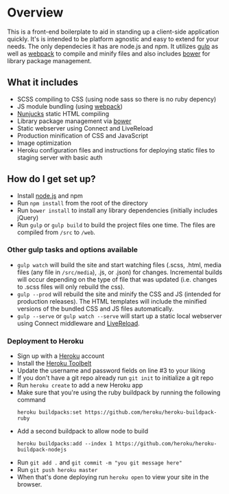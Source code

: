 # Overview #

This is a front-end boilerplate to aid in standing up a client-side application quickly. It's is intended to be platform agnostic and easy to extend for your needs. The only dependecies it has are node.js and npm. It utilizes [gulp](http://gulpjs.com/) as well as [webpack](https://webpack.github.io/) to compile and minify files and also includes [bower](http://bower.io/) for library package management.

## What it includes ##

* SCSS compiling to CSS (using node sass so there is no ruby depency)
* JS module bundling (using [webpack](https://webpack.github.io/))
* [Nunjucks](https://mozilla.github.io/nunjucks/) static HTML compiling
* Library package management via [bower](http://bower.io/)
* Static webserver using Connect and LiveReload
* Production minification of CSS and JavaScript
* Image optimization
* Heroku configuration files and instructions for deploying static files to staging server with basic auth

## How do I get set up? ##

* Install [node.js](https://nodejs.org/en/) and npm
* Run `npm install` from the root of the directory
* Run `bower install` to install any library dependencies (initially includes jQuery)
* Run `gulp` or `gulp build` to build the project files one time. The files are compiled from `/src` to `/web`.

### Other gulp tasks and options available ###
* `gulp watch` will build the site and start watching files (.scss, .html, media files (any file in `/src/media`), .js, or .json) for changes. Incremental builds will occur depending on the type of file that was updated (i.e. changes to .scss files will only rebuild the css).
* `gulp --prod` will rebuild the site and minify the CSS and JS (intended for production releases). The HTML templates will include the minified versions of the bundled CSS and JS files automatically.
* `gulp --serve` or `gulp watch --serve` will start up a static local webserver using Connect middleware and [LiveReload](https://chrome.google.com/webstore/detail/livereload/jnihajbhpnppcggbcgedagnkighmdlei?hl=en).

### Deployment to Heroku
* Sign up with a [Heroku](http://heroku.com) account
* Install the [Heroku Toolbelt](https://toolbelt.heroku.com/)
* Update the username and password fields on line #3 to your liking
* If you don't have a git repo already run `git init` to initialize a git repo
* Run `heroku create` to add a new Heroku app
* Make sure that you're using the ruby buildpack by running the following command
  ```
  heroku buildpacks:set https://github.com/heroku/heroku-buildpack-ruby
  ```
* Add a second buildpack to allow node to build
  ```
  heroku buildpacks:add --index 1 https://github.com/heroku/heroku-buildpack-nodejs
  ```
* Run `git add .` and `git commit -m "you git message here"`
* Run `git push heroku master`
* When that's done deploying run `heroku open` to view your site in the browser.
